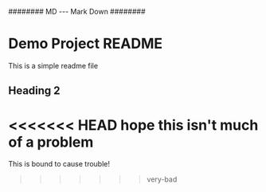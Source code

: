 ######## MD --- Mark Down ########

# Demo Project README 

This is a simple readme file 

## Heading 2

<<<<<<< HEAD
hope this isn't much of a problem 
=======
This is bound to cause trouble!
>>>>>>> very-bad
